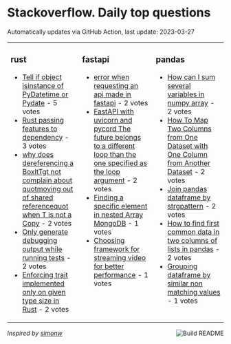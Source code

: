 # Stackoverflow. Daily top questions 

Automatically updates via GitHub Action, last update: <!-- date starts -->2023-03-27<!-- date ends -->


<table><tr><td valign="top" width="33%">

### rust
<!-- rust starts -->
* [Tell if object isinstance of PyDatetime or Pydate](https://stackoverflow.com/questions/75857300/tell-if-object-isinstance-of-pydatetime-or-pydate) - 5 votes
* [Rust passing features to dependency](https://stackoverflow.com/questions/75853031/rust-passing-features-to-dependency) - 3 votes
* [why does dereferencing a BoxltTgt not complain about quotmoving out of shared referencequot when T is not a Copy](https://stackoverflow.com/questions/75846106/why-does-dereferencing-a-boxt-not-complain-about-moving-out-of-shared-referen) - 2 votes
* [Only generate debugging output while running tests](https://stackoverflow.com/questions/75851954/only-generate-debugging-output-while-running-tests) - 2 votes
* [Enforcing trait implemented only on given type size in Rust](https://stackoverflow.com/questions/75846364/enforcing-trait-implemented-only-on-given-type-size-in-rust) - 2 votes
<!-- rust ends -->
</td><td valign="top" width="34%">


### fastapi
<!-- fastapi starts -->
* [error when requesting an api made in fastapi](https://stackoverflow.com/questions/75851803/error-when-requesting-an-api-made-in-fastapi) - 2 votes
* [FastAPI with uvicorn and pycord  The future belongs to a different loop than the one specified as the loop argument](https://stackoverflow.com/questions/75848232/fastapi-with-uvicorn-and-pycord-the-future-belongs-to-a-different-loop-than-th) - 2 votes
* [Finding a specific element in nested Array MongoDB](https://stackoverflow.com/questions/75853976/finding-a-specific-element-in-nested-array-mongodb) - 1 votes
* [Choosing framework for streaming video for better performance](https://stackoverflow.com/questions/75845483/choosing-framework-for-streaming-video-for-better-performance) - 1 votes
<!-- fastapi ends -->
</td><td valign="top" width="34%">


### pandas
<!-- pandas starts -->
* [How can I sum several variables in numpy array](https://stackoverflow.com/questions/75849276/how-can-i-sum-several-variables-in-numpy-array) - 2 votes
* [How To Map Two Columns from One Dataset with One Column from Another Dataset](https://stackoverflow.com/questions/75847820/how-to-map-two-columns-from-one-dataset-with-one-column-from-another-dataset) - 2 votes
* [Join pandas dataframe by strgpattern](https://stackoverflow.com/questions/75845713/join-pandas-dataframe-by-strg-pattern) - 2 votes
* [How to find first common data in two columns of lists in pandas](https://stackoverflow.com/questions/75859587/how-to-find-first-common-data-in-two-columns-of-lists-in-pandas) - 2 votes
* [Grouping dataframe by similar non matching values](https://stackoverflow.com/questions/75856310/grouping-dataframe-by-similar-non-matching-values) - 1 votes
<!-- pandas ends -->
</td></tr></table>

<a href="https://github.com/hp0404/hp0404/actions"><img src="https://github.com/hp0404/hp0404/workflows/Build%20README/badge.svg" align="right" alt="Build README"></a> <p>*Inspired by  [simonw](https://github.com/simonw/simonw)*</p>
